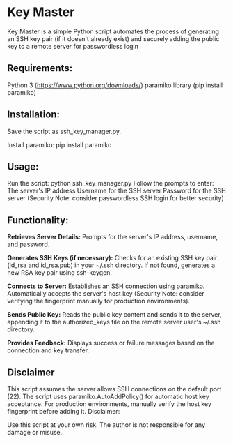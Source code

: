 # Key Master

Key Master is a simple Python script automates the process of generating an SSH key pair (if it doesn't already exist) and securely adding the public key to a remote server for passwordless login

## Requirements:

Python 3 (https://www.python.org/downloads/)
paramiko library (pip install paramiko)

## Installation:

Save the script as ssh_key_manager.py.

Install paramiko: pip install paramiko

## Usage:

Run the script: python ssh_key_manager.py
Follow the prompts to enter:
The server's IP address
Username for the SSH server
Password for the SSH server (Security Note: consider passwordless SSH login for better security)


## Functionality:

**Retrieves Server Details:** Prompts for the server's IP address, username, and password.

**Generates SSH Keys (if necessary):** Checks for an existing SSH key pair (id_rsa and id_rsa.pub) in your ~/.ssh directory. If not found, generates a new RSA key pair using ssh-keygen.

**Connects to Server:** Establishes an SSH connection using paramiko. Automatically accepts the server's host key (Security Note: consider verifying the fingerprint manually for production environments).

**Sends Public Key:** Reads the public key content and sends it to the server, appending it to the authorized_keys file on the remote server user's ~/.ssh directory.

**Provides Feedback:** Displays success or failure messages based on the connection and key transfer.

## Disclaimer

This script assumes the server allows SSH connections on the default port (22).
The script uses paramiko.AutoAddPolicy() for automatic host key acceptance. For production environments, manually verify the host key fingerprint before adding it.
Disclaimer:

Use this script at your own risk. The author is not responsible for any damage or misuse.
